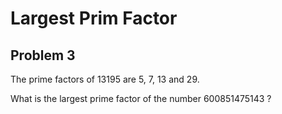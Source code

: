 # Largest Prim Factor
## Problem 3

The prime factors of 13195 are 5, 7, 13 and 29.

What is the largest prime factor of the number 600851475143 ?